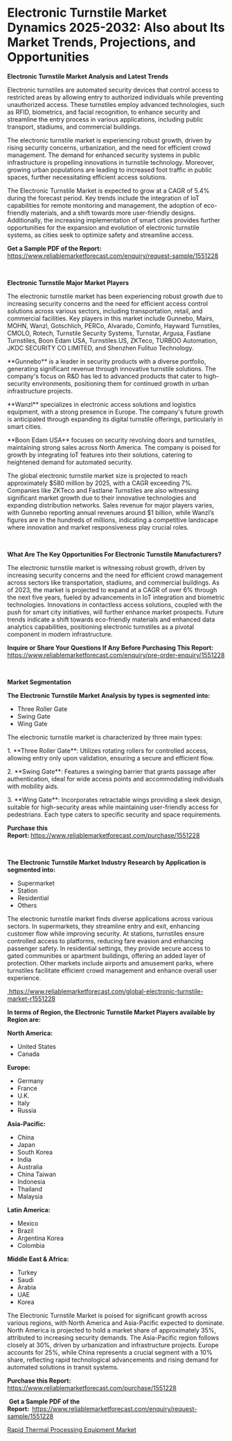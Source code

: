 <p><h1>Electronic Turnstile Market Dynamics 2025-2032: Also about Its Market Trends, Projections, and Opportunities</h1></p><p><strong>Electronic Turnstile Market Analysis and Latest Trends</strong></p>
<p><p>Electronic turnstiles are automated security devices that control access to restricted areas by allowing entry to authorized individuals while preventing unauthorized access. These turnstiles employ advanced technologies, such as RFID, biometrics, and facial recognition, to enhance security and streamline the entry process in various applications, including public transport, stadiums, and commercial buildings.</p><p>The electronic turnstile market is experiencing robust growth, driven by rising security concerns, urbanization, and the need for efficient crowd management. The demand for enhanced security systems in public infrastructure is propelling innovations in turnstile technology. Moreover, growing urban populations are leading to increased foot traffic in public spaces, further necessitating efficient access solutions.</p><p>The Electronic Turnstile Market is expected to grow at a CAGR of 5.4% during the forecast period. Key trends include the integration of IoT capabilities for remote monitoring and management, the adoption of eco-friendly materials, and a shift towards more user-friendly designs. Additionally, the increasing implementation of smart cities provides further opportunities for the expansion and evolution of electronic turnstile systems, as cities seek to optimize safety and streamline access.</p></p>
<p><strong>Get a Sample PDF of the Report:&nbsp;</strong> <a href="https://www.reliablemarketforecast.com/enquiry/request-sample/1551228?utm_campaign=2750&utm_medium=2&utm_source=Github&utm_content=ia&utm_term=08042025&utm_id=electronic-turnstile">https://www.reliablemarketforecast.com/enquiry/request-sample/1551228</a></p>
<p>&nbsp;</p>
<p><strong>Electronic Turnstile Major Market Players</strong></p>
<p><p>The electronic turnstile market has been experiencing robust growth due to increasing security concerns and the need for efficient access control solutions across various sectors, including transportation, retail, and commercial facilities. Key players in this market include Gunnebo, Mairs, MOHN, Wanzl, Gotschlich, PERCo, Alvarado, Cominfo, Hayward Turnstiles, CMOLO, Rotech, Turnstile Security Systems, Turnstar, Argusa, Fastlane Turnstiles, Boon Edam USA, Turnstiles.US, ZKTeco, TURBOO Automation, JKDC SECURITY CO LIMITED, and Shenzhen Fulituo Technology.</p><p>**Gunnebo** is a leader in security products with a diverse portfolio, generating significant revenue through innovative turnstile solutions. The company's focus on R&D has led to advanced products that cater to high-security environments, positioning them for continued growth in urban infrastructure projects. </p><p>**Wanzl** specializes in electronic access solutions and logistics equipment, with a strong presence in Europe. The company's future growth is anticipated through expanding its digital turnstile offerings, particularly in smart cities. </p><p>**Boon Edam USA** focuses on security revolving doors and turnstiles, maintaining strong sales across North America. The company is poised for growth by integrating IoT features into their solutions, catering to heightened demand for automated security.</p><p>The global electronic turnstile market size is projected to reach approximately $580 million by 2025, with a CAGR exceeding 7%. Companies like ZKTeco and Fastlane Turnstiles are also witnessing significant market growth due to their innovative technologies and expanding distribution networks. Sales revenue for major players varies, with Gunnebo reporting annual revenues around $1 billion, while Wanzl’s figures are in the hundreds of millions, indicating a competitive landscape where innovation and market responsiveness play crucial roles.</p></p>
<p>&nbsp;</p>
<p><strong>What Are The Key Opportunities For Electronic Turnstile Manufacturers?</strong></p>
<p><p>The electronic turnstile market is witnessing robust growth, driven by increasing security concerns and the need for efficient crowd management across sectors like transportation, stadiums, and commercial buildings. As of 2023, the market is projected to expand at a CAGR of over 6% through the next five years, fueled by advancements in IoT integration and biometric technologies. Innovations in contactless access solutions, coupled with the push for smart city initiatives, will further enhance market prospects. Future trends indicate a shift towards eco-friendly materials and enhanced data analytics capabilities, positioning electronic turnstiles as a pivotal component in modern infrastructure.</p></p>
<p><strong>Inquire or Share Your Questions If Any Before Purchasing This Report:</strong> <a href="https://www.reliablemarketforecast.com/enquiry/pre-order-enquiry/1551228?utm_campaign=2750&utm_medium=2&utm_source=Github&utm_content=ia&utm_term=08042025&utm_id=electronic-turnstile">https://www.reliablemarketforecast.com/enquiry/pre-order-enquiry/1551228</a></p>
<p>&nbsp;</p>
<p><strong>Market Segmentation</strong></p>
<p><strong>The Electronic Turnstile Market Analysis by types is segmented into:</strong></p>
<p><ul><li>Three Roller Gate</li><li>Swing Gate</li><li>Wing Gate</li></ul></p>
<p><p>The electronic turnstile market is characterized by three main types: </p><p>1. **Three Roller Gate**: Utilizes rotating rollers for controlled access, allowing entry only upon validation, ensuring a secure and efficient flow. </p><p>2. **Swing Gate**: Features a swinging barrier that grants passage after authentication, ideal for wide access points and accommodating individuals with mobility aids.</p><p>3. **Wing Gate**: Incorporates retractable wings providing a sleek design, suitable for high-security areas while maintaining user-friendly access for pedestrians. Each type caters to specific security and space requirements.</p></p>
<p><strong>Purchase this Report:&nbsp;</strong><a href="https://www.reliablemarketforecast.com/purchase/1551228?utm_campaign=2750&utm_medium=2&utm_source=Github&utm_content=ia&utm_term=08042025&utm_id=electronic-turnstile">https://www.reliablemarketforecast.com/purchase/1551228</a></p>
<p>&nbsp;</p>
<p><strong>The Electronic Turnstile Market Industry Research by Application is segmented into:</strong></p>
<p><ul><li>Supermarket</li><li>Station</li><li>Residential</li><li>Others</li></ul></p>
<p><p>The electronic turnstile market finds diverse applications across various sectors. In supermarkets, they streamline entry and exit, enhancing customer flow while improving security. At stations, turnstiles ensure controlled access to platforms, reducing fare evasion and enhancing passenger safety. In residential settings, they provide secure access to gated communities or apartment buildings, offering an added layer of protection. Other markets include airports and amusement parks, where turnstiles facilitate efficient crowd management and enhance overall user experience.</p></p>
<p><a href="https://www.reliablemarketforecast.com/global-electronic-turnstile-market-r1551228?utm_campaign=2750&utm_medium=2&utm_source=Github&utm_content=ia&utm_term=08042025&utm_id=electronic-turnstile">&nbsp;https://www.reliablemarketforecast.com/global-electronic-turnstile-market-r1551228</a></p>
<p><strong>In terms of Region, the Electronic Turnstile Market Players available by Region are:</strong></p>
<p>
    <p> <strong> North America: </strong>
        <ul>
            <li>United States</li>
            <li>Canada</li>
        </ul>
        </p> 
    <p> <strong> Europe: </strong>
        <ul>
            <li>Germany</li>
            <li>France</li>
            <li>U.K.</li>
            <li>Italy</li>
            <li>Russia</li>
        </ul>
        </p> 
    <p> <strong> Asia-Pacific: </strong>
        <ul>
            <li>China</li>
            <li>Japan</li>
            <li>South Korea</li>
            <li>India</li>
            <li>Australia</li>
            <li>China Taiwan</li>
            <li>Indonesia</li>
            <li>Thailand</li>
            <li>Malaysia</li>
        </ul>
        </p> 
    <p> <strong> Latin America: </strong>
        <ul>
            <li>Mexico</li>
            <li>Brazil</li>
            <li>Argentina Korea</li>
            <li>Colombia</li>
        </ul>
        </p> 
    <p> <strong> Middle East & Africa: </strong>
        <ul>
            <li>Turkey</li>
            <li>Saudi</li>
            <li>Arabia</li>
            <li>UAE</li>
            <li>Korea</li>
        </ul>
    </p>
    </p>
<p><p>The Electronic Turnstile Market is poised for significant growth across various regions, with North America and Asia-Pacific expected to dominate. North America is projected to hold a market share of approximately 35%, attributed to increasing security demands. The Asia-Pacific region follows closely at 30%, driven by urbanization and infrastructure projects. Europe accounts for 25%, while China represents a crucial segment with a 10% share, reflecting rapid technological advancements and rising demand for automated solutions in transit systems.</p></p>
<p><strong>Purchase this Report: </strong><a href="https://www.reliablemarketforecast.com/purchase/1551228?utm_campaign=2750&utm_medium=2&utm_source=Github&utm_content=ia&utm_term=08042025&utm_id=electronic-turnstile">https://www.reliablemarketforecast.com/purchase/1551228</a></p>
<p>&nbsp;<strong>Get a Sample PDF of the Report:&nbsp;&nbsp;</strong><a href="https://www.reliablemarketforecast.com/enquiry/request-sample/1551228?utm_campaign=2750&utm_medium=2&utm_source=Github&utm_content=ia&utm_term=08042025&utm_id=electronic-turnstile">https://www.reliablemarketforecast.com/enquiry/request-sample/1551228</a></p>
<p><strong></strong></p>
<p><p><a href="https://github.com/raffadongraffadong/Market-Research-Report-List-1/blob/main/rapid-thermal-processing-equipment-market.md?utm_campaign=2750&utm_medium=2&utm_source=Github&utm_content=ia&utm_term=08042025&utm_id=electronic-turnstile">Rapid Thermal Processing Equipment Market</a></p></p>